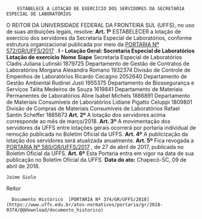         ESTABELECE A LOTAÇÃO DE EXERCÍCIO DOS SERVIDORES DA SECRETARIA ESPECIAL DE LABORATÓRIOS  

 O REITOR DA UNIVERSIDADE FEDERAL DA FRONTEIRA SUL (UFFS), no uso de suas atribuições legais, resolve:   **Art. 1º** ESTABELECER a lotação de exercício dos servidores da Secretaria Especial de Laboratórios, conforme estrutura organizacional publicada por meio da [PORTARIA Nº 572/GR/UFFS/2017](https://www.uffs.edu.br/atos-normativos/portaria/gr/2017-0572)  . **I - Lotação Geral: Secretaria Especial de Laboratórios**      **Lotação de exercício**    **Nome**    **Siape**      Secretaria Especial de Laboratórios   Cladis Juliana Lutinski   1879725     Departamento de Gestão de Contratos de Laboratórios   Morgana Alexandra Romano   1932374     Divisão de Controle de Empenhos de Laboratórios   Ricardo Cecagno   2052640     Departamento de Gestão Ambiental   Rudinei Justi   1955375     Departamento de Biossegurança e Serviços   Talita Medeiros de Souza   1619841     Departamento de Materiais Permanentes de Laboratórios   Aline Isabel Michels   1886891     Departamento de Materiais Consumíveis de Laboratórios   Lidiane Pigatto Celuppi   1809801     Divisão de Compras de Materiais Consumíveis de Laboratórios   Rafael Santin Scheffer   1885673       **Art. 2º** A lotação dos servidores acima corresponde ao mês de março/2018.   **Art. 3º** A movimentação dos servidores da UFFS entre lotações gerais ocorrerá por portaria individual de remoção publicada no Boletim Oficial da UFFS.   **Art. 4º** A publicização da lotação dos servidores será atualizada anualmente.   **Art. 5º** Fica revogada a [PORTARIA Nº 580/GR/UFFS/2017](https://www.uffs.edu.br/atos-normativos/portaria/gr/2017-0580)  , de 27 de abril de 2017, publicada no Boletim Oficial da UFFS.   **Art. 6º** Esta Portaria entra em vigor na data de sua publicação no Boletim Oficial da UFFS.      **Data do ato:** Chapecó-SC, 09 de abril de 2018.   
 

    Jaime Giolo   
 Reitor 

      Documento Histórico  [PORTARIA Nº 374/GR/UFFS/2018](https://www.uffs.edu.br/atos-normativos/portaria/gr/2018-0374/@@download/documento_historico)     
      